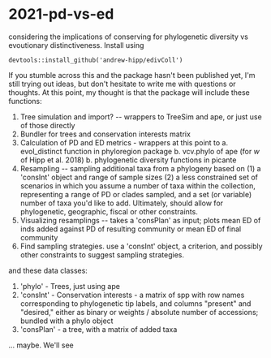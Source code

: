 # 2021-pd-vs-ed
considering the implications of conserving for phylogenetic diversity vs evoutionary distinctiveness. Install using

`devtools::install_github('andrew-hipp/edivColl')`

If you stumble across this and
the package hasn't been published yet, I'm still trying out ideas, but don't
hesitate to write me with questions or thoughts.
At this point, my thought is that the package will include these functions:

1. Tree simulation and import? -- wrappers to TreeSim and ape, or just use of
  those directly
2. Bundler for trees and conservation interests matrix
3. Calculation of PD and ED metrics - wrappers at this point to
  a. evol_distinct function in phyloregion package
  b. vcv.phylo of ape (for _w_ of Hipp et al. 2018)
  b. phylogenetic diversity functions in picante
4. Resampling -- sampling additional taxa from a phylogeny based on
  (1) a 'consInt' object and range of sample sizes
  (2) a less constrained set of scenarios
  in which you assume a number of taxa within the collection, representing
  a range of PD or clades sampled, and a set (or variable) number of taxa
  you'd like to add. Ultimately, should allow for phylogenetic, geographic,
  fiscal or other constraints.
5. Visualizing resamplings -- takes a 'consPlan' as input;
  plots mean ED of inds added against PD of
  resulting community or mean ED of final community
6. Find sampling strategies. use a 'consInt' object, a criterion, and
  possibly other constraints to suggest sampling strategies.

and these data classes:

1. 'phylo' - Trees, just using ape
2. 'consInt' - Conservation interests - a matrix of spp with row names corresponding to
  phylogenetic tip labels, and columns "present" and "desired," either
  as binary or weights / absolute number of accessions; bundled with a phylo object
3. 'consPlan' - a tree, with a matrix of added taxa

... maybe. We'll see
